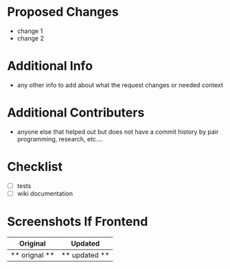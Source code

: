# Proposed Changes
- change 1
- change 2

# Additional Info
- any other info to add about what the request changes or needed context

# Additional Contributers
- anyone else that helped out but does not have a commit history by pair programming, research, etc....

# Checklist 
- [ ] tests
- [ ] wiki documentation

# Screenshots If Frontend
Original       |     Updated
:-------------:|:----------------:
** orignal **  |  ** updated **
